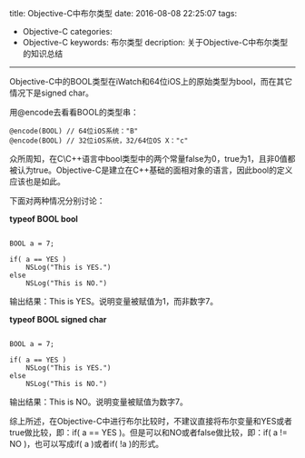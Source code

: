 title: Objective-C中布尔类型
date: 2016-08-08 22:25:07
tags:
- Objective-C
categories:
- Objective-C
keywords: 布尔类型
decription: 关于Objective-C中布尔类型的知识总结

 ---
 
 Objective-C中的BOOL类型在iWatch和64位iOS上的原始类型为bool，而在其它情况下是signed char。
 
用@encode去看看BOOL的类型串：

```objc
@encode(BOOL) // 64位iOS系统："B"
@encode(BOOL) // 32位iOS系统，32/64位OS X："c"
```

众所周知，在C\C++语言中bool类型中的两个常量false为0，true为1，且非0值都被认为true。Objective-C是建立在C++基础的面相对象的语言，因此bool的定义应该也是如此。

下面对两种情况分别讨论：

**typeof BOOL bool**

```objc

BOOL a = 7;

if( a == YES )
	NSLog("This is YES.")
else
	NSLog("This is NO.")

```

输出结果：This is YES。说明变量被赋值为1，而非数字7。

**typeof BOOL signed char**

```objc

BOOL a = 7;

if( a == YES )
	NSLog("This is YES.")
else
	NSLog("This is NO.")

```

输出结果：This is NO。说明变量被赋值为数字7。

综上所述，在Objective-C中进行布尔比较时，不建议直接将布尔变量和YES或者true做比较，即：if( a == YES )。但是可以和NO或者false做比较，即：if( a != NO )，也可以写成if( a )或者if( !a )的形式。